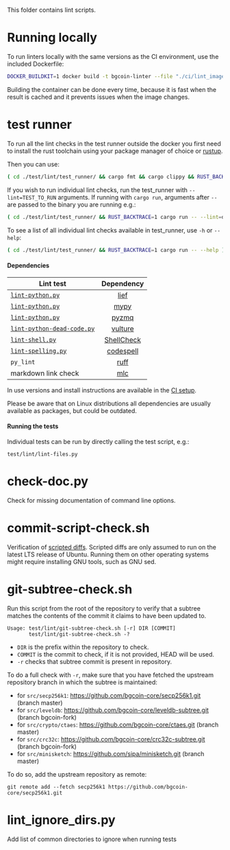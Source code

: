 This folder contains lint scripts.

Running locally
===============

To run linters locally with the same versions as the CI environment, use the included
Dockerfile:

```sh
DOCKER_BUILDKIT=1 docker build -t bgcoin-linter --file "./ci/lint_imagefile" ./ && docker run --rm -v $(pwd):/bgcoin -it bgcoin-linter
```

Building the container can be done every time, because it is fast when the
result is cached and it prevents issues when the image changes.

test runner
===========

To run all the lint checks in the test runner outside the docker you first need
to install the rust toolchain using your package manager of choice or
[rustup](https://www.rust-lang.org/tools/install).

Then you can use:

```sh
( cd ./test/lint/test_runner/ && cargo fmt && cargo clippy && RUST_BACKTRACE=1 cargo run )
```

If you wish to run individual lint checks, run the test_runner with
`--lint=TEST_TO_RUN` arguments. If running with `cargo run`, arguments after
`--` are passed to the binary you are running e.g.:

```sh
( cd ./test/lint/test_runner/ && RUST_BACKTRACE=1 cargo run -- --lint=doc --lint=trailing_whitespace )
```

To see a list of all individual lint checks available in test_runner, use `-h`
or `--help`:

```sh
( cd ./test/lint/test_runner/ && RUST_BACKTRACE=1 cargo run -- --help )
```

#### Dependencies

| Lint test | Dependency |
|-----------|:----------:|
| [`lint-python.py`](/test/lint/lint-python.py) | [lief](https://github.com/lief-project/LIEF)
| [`lint-python.py`](/test/lint/lint-python.py) | [mypy](https://github.com/python/mypy)
| [`lint-python.py`](/test/lint/lint-python.py) | [pyzmq](https://github.com/zeromq/pyzmq)
| [`lint-python-dead-code.py`](/test/lint/lint-python-dead-code.py) | [vulture](https://github.com/jendrikseipp/vulture)
| [`lint-shell.py`](/test/lint/lint-shell.py) | [ShellCheck](https://github.com/koalaman/shellcheck)
| [`lint-spelling.py`](/test/lint/lint-spelling.py) | [codespell](https://github.com/codespell-project/codespell)
| `py_lint` | [ruff](https://github.com/astral-sh/ruff)
| markdown link check | [mlc](https://github.com/becheran/mlc)

In use versions and install instructions are available in the [CI setup](../../ci/lint/04_install.sh).

Please be aware that on Linux distributions all dependencies are usually available as packages, but could be outdated.

#### Running the tests

Individual tests can be run by directly calling the test script, e.g.:

```
test/lint/lint-files.py
```

check-doc.py
============
Check for missing documentation of command line options.

commit-script-check.sh
======================
Verification of [scripted diffs](/doc/developer-notes.md#scripted-diffs).
Scripted diffs are only assumed to run on the latest LTS release of Ubuntu. Running them on other operating systems
might require installing GNU tools, such as GNU sed.

git-subtree-check.sh
====================
Run this script from the root of the repository to verify that a subtree matches the contents of
the commit it claims to have been updated to.

```
Usage: test/lint/git-subtree-check.sh [-r] DIR [COMMIT]
       test/lint/git-subtree-check.sh -?
```

- `DIR` is the prefix within the repository to check.
- `COMMIT` is the commit to check, if it is not provided, HEAD will be used.
- `-r` checks that subtree commit is present in repository.

To do a full check with `-r`, make sure that you have fetched the upstream repository branch in which the subtree is
maintained:
* for `src/secp256k1`: https://github.com/bgcoin-core/secp256k1.git (branch master)
* for `src/leveldb`: https://github.com/bgcoin-core/leveldb-subtree.git (branch bgcoin-fork)
* for `src/crypto/ctaes`: https://github.com/bgcoin-core/ctaes.git (branch master)
* for `src/crc32c`: https://github.com/bgcoin-core/crc32c-subtree.git (branch bgcoin-fork)
* for `src/minisketch`: https://github.com/sipa/minisketch.git (branch master)

To do so, add the upstream repository as remote:

```
git remote add --fetch secp256k1 https://github.com/bgcoin-core/secp256k1.git
```

lint_ignore_dirs.py
===================
Add list of common directories to ignore when running tests
